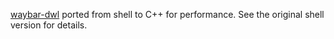 [waybar-dwl](https://codeberg.org/fauxmight/waybar-dwl) ported from shell to C++ for performance. See the original shell version for details.
